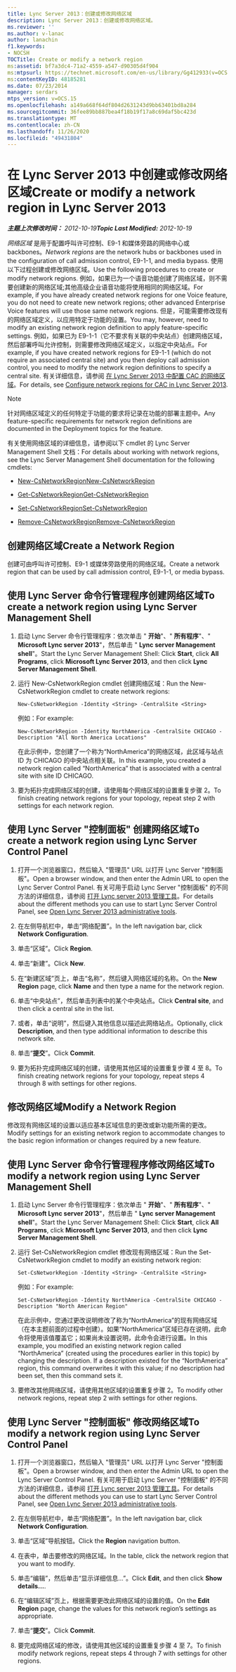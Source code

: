 ```yaml
---
title: Lync Server 2013：创建或修改网络区域
description: Lync Server 2013：创建或修改网络区域。
ms.reviewer: ''
ms.author: v-lanac
author: lanachin
f1.keywords:
- NOCSH
TOCTitle: Create or modify a network region
ms:assetid: bf7a3dc4-71a2-4559-a547-d90305d4f904
ms:mtpsurl: https://technet.microsoft.com/en-us/library/Gg412933(v=OCS.15)
ms:contentKeyID: 48185281
ms.date: 07/23/2014
manager: serdars
mtps_version: v=OCS.15
ms.openlocfilehash: a149a668f64df804d2631243d9bb63401bd8a284
ms.sourcegitcommit: 36fee89bb887bea4f18b19f17a8c69daf5bc423d
ms.translationtype: MT
ms.contentlocale: zh-CN
ms.lasthandoff: 11/26/2020
ms.locfileid: "49431804"
---
```

# <a name="create-or-modify-a-network-region-in-lync-server-2013"></a><span data-ttu-id="8a5c7-103">在 Lync Server 2013 中创建或修改网络区域</span><span class="sxs-lookup"><span data-stu-id="8a5c7-103">Create or modify a network region in Lync Server 2013</span></span>

<div data-xmlns="http://www.w3.org/1999/xhtml">

<div class="topic" data-xmlns="http://www.w3.org/1999/xhtml" data-msxsl="urn:schemas-microsoft-com:xslt" data-cs="https://msdn.microsoft.com/">

<div data-asp="https://msdn2.microsoft.com/asp">



</div>

<div id="mainSection">

<div id="mainBody"><span data-ttu-id="8a5c7-104">

<span> </span></span><span class="sxs-lookup"><span data-stu-id="8a5c7-104">

<span> </span></span></span>

<span data-ttu-id="8a5c7-105">_**主题上次修改时间：** 2012-10-19_</span><span class="sxs-lookup"><span data-stu-id="8a5c7-105">_**Topic Last Modified:** 2012-10-19_</span></span>

<span data-ttu-id="8a5c7-106">*网络区域* 是用于配置呼叫许可控制、E9-1 和媒体旁路的网络中心或 backbones。</span><span class="sxs-lookup"><span data-stu-id="8a5c7-106">*Network regions* are the network hubs or backbones used in the configuration of call admission control, E9-1-1, and media bypass.</span></span> <span data-ttu-id="8a5c7-107">使用以下过程创建或修改网络区域。</span><span class="sxs-lookup"><span data-stu-id="8a5c7-107">Use the following procedures to create or modify network regions.</span></span> <span data-ttu-id="8a5c7-108">例如，如果已为一个语音功能创建了网络区域，则不需要创建新的网络区域;其他高级企业语音功能将使用相同的网络区域。</span><span class="sxs-lookup"><span data-stu-id="8a5c7-108">For example, if you have already created network regions for one Voice feature, you do not need to create new network regions; other advanced Enterprise Voice features will use those same network regions.</span></span> <span data-ttu-id="8a5c7-109">但是，可能需要修改现有的网络区域定义，以应用特定于功能的设置。</span><span class="sxs-lookup"><span data-stu-id="8a5c7-109">You may, however, need to modify an existing network region definition to apply feature-specific settings.</span></span> <span data-ttu-id="8a5c7-110">例如，如果已为 E9-1-1（它不要求有关联的中央站点）创建网络区域，然后部署呼叫允许控制，则需要修改网络区域定义，以指定中央站点。</span><span class="sxs-lookup"><span data-stu-id="8a5c7-110">For example, if you have created network regions for E9-1-1 (which do not require an associated central site) and you then deploy call admission control, you need to modify the network region definitions to specify a central site.</span></span> <span data-ttu-id="8a5c7-111">有关详细信息，请参阅 [在 Lync Server 2013 中配置 CAC 的网络区域](lync-server-2013-configure-network-regions-for-cac.md)。</span><span class="sxs-lookup"><span data-stu-id="8a5c7-111">For details, see [Configure network regions for CAC in Lync Server 2013](lync-server-2013-configure-network-regions-for-cac.md).</span></span>

<div>


> [!NOTE]  
> <span data-ttu-id="8a5c7-112">针对网络区域定义的任何特定于功能的要求将记录在功能的部署主题中。</span><span class="sxs-lookup"><span data-stu-id="8a5c7-112">Any feature-specific requirements for network region definitions are documented in the Deployment topics for the feature.</span></span>



</div>

<span data-ttu-id="8a5c7-113">有关使用网络区域的详细信息，请参阅以下 cmdlet 的 Lync Server Management Shell 文档：</span><span class="sxs-lookup"><span data-stu-id="8a5c7-113">For details about working with network regions, see the Lync Server Management Shell documentation for the following cmdlets:</span></span>

  - [<span data-ttu-id="8a5c7-114">New-CsNetworkRegion</span><span class="sxs-lookup"><span data-stu-id="8a5c7-114">New-CsNetworkRegion</span></span>](https://docs.microsoft.com/powershell/module/skype/New-CsNetworkRegion)

  - [<span data-ttu-id="8a5c7-115">Get-CsNetworkRegion</span><span class="sxs-lookup"><span data-stu-id="8a5c7-115">Get-CsNetworkRegion</span></span>](https://docs.microsoft.com/powershell/module/skype/Get-CsNetworkRegionLink)

  - [<span data-ttu-id="8a5c7-116">Set-CsNetworkRegion</span><span class="sxs-lookup"><span data-stu-id="8a5c7-116">Set-CsNetworkRegion</span></span>](https://docs.microsoft.com/powershell/module/skype/Set-CsNetworkRegion)

  - [<span data-ttu-id="8a5c7-117">Remove-CsNetworkRegion</span><span class="sxs-lookup"><span data-stu-id="8a5c7-117">Remove-CsNetworkRegion</span></span>](https://docs.microsoft.com/powershell/module/skype/Remove-CsNetworkRegion)

<div>

## <a name="create-a-network-region"></a><span data-ttu-id="8a5c7-118">创建网络区域</span><span class="sxs-lookup"><span data-stu-id="8a5c7-118">Create a Network Region</span></span>

<span data-ttu-id="8a5c7-119">创建可由呼叫许可控制、E9-1 或媒体旁路使用的网络区域。</span><span class="sxs-lookup"><span data-stu-id="8a5c7-119">Create a network region that can be used by call admission control, E9-1-1, or media bypass.</span></span>

<div>

## <a name="to-create-a-network-region-using-lync-server-management-shell"></a><span data-ttu-id="8a5c7-120">使用 Lync Server 命令行管理程序创建网络区域</span><span class="sxs-lookup"><span data-stu-id="8a5c7-120">To create a network region using Lync Server Management Shell</span></span>

1.  <span data-ttu-id="8a5c7-121">启动 Lync Server 命令行管理程序：依次单击 " **开始**"、" **所有程序**"、" **Microsoft Lync server 2013**"，然后单击 " **Lync server Management shell**"。</span><span class="sxs-lookup"><span data-stu-id="8a5c7-121">Start the Lync Server Management Shell: Click **Start**, click **All Programs**, click **Microsoft Lync Server 2013**, and then click **Lync Server Management Shell**.</span></span>

2.  <span data-ttu-id="8a5c7-122">运行 New-CsNetworkRegion cmdlet 创建网络区域：</span><span class="sxs-lookup"><span data-stu-id="8a5c7-122">Run the New-CsNetworkRegion cmdlet to create network regions:</span></span>
    
        New-CsNetworkRegion -Identity <String> -CentralSite <String>
    
    <span data-ttu-id="8a5c7-123">例如：</span><span class="sxs-lookup"><span data-stu-id="8a5c7-123">For example:</span></span>
    
        New-CsNetworkRegion -Identity NorthAmerica -CentralSite CHICAGO -Description "All North America Locations"
    
    <span data-ttu-id="8a5c7-124">在此示例中，您创建了一个称为“NorthAmerica”的网络区域，此区域与站点 ID 为 CHICAGO 的中央站点相关联。</span><span class="sxs-lookup"><span data-stu-id="8a5c7-124">In this example, you created a network region called “NorthAmerica” that is associated with a central site with site ID CHICAGO.</span></span>

3.  <span data-ttu-id="8a5c7-125">要为拓扑完成网络区域的创建，请使用每个网络区域的设置重复步骤 2。</span><span class="sxs-lookup"><span data-stu-id="8a5c7-125">To finish creating network regions for your topology, repeat step 2 with settings for each network region.</span></span>

</div>

<div>

## <a name="to-create-a-network-region-using-lync-server-control-panel"></a><span data-ttu-id="8a5c7-126">使用 Lync Server "控制面板" 创建网络区域</span><span class="sxs-lookup"><span data-stu-id="8a5c7-126">To create a network region using Lync Server Control Panel</span></span>

1.  <span data-ttu-id="8a5c7-127">打开一个浏览器窗口，然后输入 "管理员" URL 以打开 Lync Server "控制面板"。</span><span class="sxs-lookup"><span data-stu-id="8a5c7-127">Open a browser window, and then enter the Admin URL to open the Lync Server Control Panel.</span></span> <span data-ttu-id="8a5c7-128">有关可用于启动 Lync Server "控制面板" 的不同方法的详细信息，请参阅 [打开 Lync server 2013 管理工具](lync-server-2013-open-lync-server-administrative-tools.md)。</span><span class="sxs-lookup"><span data-stu-id="8a5c7-128">For details about the different methods you can use to start Lync Server Control Panel, see [Open Lync Server 2013 administrative tools](lync-server-2013-open-lync-server-administrative-tools.md).</span></span>

2.  <span data-ttu-id="8a5c7-129">在左侧导航栏中，单击“网络配置”。</span><span class="sxs-lookup"><span data-stu-id="8a5c7-129">In the left navigation bar, click **Network Configuration**.</span></span>

3.  <span data-ttu-id="8a5c7-130">单击“区域”。</span><span class="sxs-lookup"><span data-stu-id="8a5c7-130">Click **Region**.</span></span>

4.  <span data-ttu-id="8a5c7-131">单击“新建”。</span><span class="sxs-lookup"><span data-stu-id="8a5c7-131">Click **New**.</span></span>

5.  <span data-ttu-id="8a5c7-132">在“新建区域”页上，单击“名称”，然后键入网络区域的名称。</span><span class="sxs-lookup"><span data-stu-id="8a5c7-132">On the **New Region** page, click **Name** and then type a name for the network region.</span></span>

6.  <span data-ttu-id="8a5c7-133">单击“中央站点”，然后单击列表中的某个中央站点。</span><span class="sxs-lookup"><span data-stu-id="8a5c7-133">Click **Central site**, and then click a central site in the list.</span></span>

7.  <span data-ttu-id="8a5c7-134">或者，单击“说明”，然后键入其他信息以描述此网络站点。</span><span class="sxs-lookup"><span data-stu-id="8a5c7-134">Optionally, click **Description**, and then type additional information to describe this network site.</span></span>

8.  <span data-ttu-id="8a5c7-135">单击“**提交**”。</span><span class="sxs-lookup"><span data-stu-id="8a5c7-135">Click **Commit**.</span></span>

9.  <span data-ttu-id="8a5c7-136">要为拓扑完成网络区域的创建，请使用其他区域的设置重复步骤 4 至 8。</span><span class="sxs-lookup"><span data-stu-id="8a5c7-136">To finish creating network regions for your topology, repeat steps 4 through 8 with settings for other regions.</span></span>

</div>

</div>

<div>

## <a name="modify-a-network-region"></a><span data-ttu-id="8a5c7-137">修改网络区域</span><span class="sxs-lookup"><span data-stu-id="8a5c7-137">Modify a Network Region</span></span>

<span data-ttu-id="8a5c7-138">修改现有网络区域的设置以适应基本区域信息的更改或新功能所需的更改。</span><span class="sxs-lookup"><span data-stu-id="8a5c7-138">Modify settings for an existing network region to accommodate changes to the basic region information or changes required by a new feature.</span></span>

<div>

## <a name="to-modify-a-network-region-using-lync-server-management-shell"></a><span data-ttu-id="8a5c7-139">使用 Lync Server 命令行管理程序修改网络区域</span><span class="sxs-lookup"><span data-stu-id="8a5c7-139">To modify a network region using Lync Server Management Shell</span></span>

1.  <span data-ttu-id="8a5c7-140">启动 Lync Server 命令行管理程序：依次单击 " **开始**"、" **所有程序**"、" **Microsoft Lync server 2013**"，然后单击 " **Lync server Management shell**"。</span><span class="sxs-lookup"><span data-stu-id="8a5c7-140">Start the Lync Server Management Shell: Click **Start**, click **All Programs**, click **Microsoft Lync Server 2013**, and then click **Lync Server Management Shell**.</span></span>

2.  <span data-ttu-id="8a5c7-141">运行 Set-CsNetworkRegion cmdlet 修改现有网络区域：</span><span class="sxs-lookup"><span data-stu-id="8a5c7-141">Run the Set-CsNetworkRegion cmdlet to modify an existing network region:</span></span>
    
        Set-CsNetworkRegion -Identity <String> -CentralSite <String>
    
    <span data-ttu-id="8a5c7-142">例如：</span><span class="sxs-lookup"><span data-stu-id="8a5c7-142">For example:</span></span>
    
        Set-CsNetworkRegion -Identity NorthAmerica -CentralSite CHICAGO -Description "North American Region"
    
    <span data-ttu-id="8a5c7-p103">在此示例中，您通过更改说明修改了称为“NorthAmerica”的现有网络区域（在本主题前面的过程中创建）。如果“NorthAmerica”区域已存在说明，此命令将使用该值覆盖它；如果尚未设置说明，此命令会进行设置。</span><span class="sxs-lookup"><span data-stu-id="8a5c7-p103">In this example, you modified an existing network region called “NorthAmerica” (created using the procedures earlier in this topic) by changing the description. If a description existed for the “NorthAmerica” region, this command overwrites it with this value; if no description had been set, then this command sets it.</span></span>

3.  <span data-ttu-id="8a5c7-145">要修改其他网络区域，请使用其他区域的设置重复步骤 2。</span><span class="sxs-lookup"><span data-stu-id="8a5c7-145">To modify other network regions, repeat step 2 with settings for other regions.</span></span>

</div>

<div>

## <a name="to-modify-a-network-region-using-lync-server-control-panel"></a><span data-ttu-id="8a5c7-146">使用 Lync Server "控制面板" 修改网络区域</span><span class="sxs-lookup"><span data-stu-id="8a5c7-146">To modify a network region using Lync Server Control Panel</span></span>

1.  <span data-ttu-id="8a5c7-147">打开一个浏览器窗口，然后输入 "管理员" URL 以打开 Lync Server "控制面板"。</span><span class="sxs-lookup"><span data-stu-id="8a5c7-147">Open a browser window, and then enter the Admin URL to open the Lync Server Control Panel.</span></span> <span data-ttu-id="8a5c7-148">有关可用于启动 Lync Server "控制面板" 的不同方法的详细信息，请参阅 [打开 Lync server 2013 管理工具](lync-server-2013-open-lync-server-administrative-tools.md)。</span><span class="sxs-lookup"><span data-stu-id="8a5c7-148">For details about the different methods you can use to start Lync Server Control Panel, see [Open Lync Server 2013 administrative tools](lync-server-2013-open-lync-server-administrative-tools.md).</span></span>

2.  <span data-ttu-id="8a5c7-149">在左侧导航栏中，单击“网络配置”。</span><span class="sxs-lookup"><span data-stu-id="8a5c7-149">In the left navigation bar, click **Network Configuration**.</span></span>

3.  <span data-ttu-id="8a5c7-150">单击“区域”导航按钮。</span><span class="sxs-lookup"><span data-stu-id="8a5c7-150">Click the **Region** navigation button.</span></span>

4.  <span data-ttu-id="8a5c7-151">在表中，单击要修改的网络区域。</span><span class="sxs-lookup"><span data-stu-id="8a5c7-151">In the table, click the network region that you want to modify.</span></span>

5.  <span data-ttu-id="8a5c7-152">单击“编辑”，然后单击“显示详细信息...”。</span><span class="sxs-lookup"><span data-stu-id="8a5c7-152">Click **Edit**, and then click **Show details…**.</span></span>

6.  <span data-ttu-id="8a5c7-153">在“编辑区域”页上，根据需要更改此网络区域的设置的值。</span><span class="sxs-lookup"><span data-stu-id="8a5c7-153">On the **Edit Region** page, change the values for this network region’s settings as appropriate.</span></span>

7.  <span data-ttu-id="8a5c7-154">单击“**提交**”。</span><span class="sxs-lookup"><span data-stu-id="8a5c7-154">Click **Commit**.</span></span>

8.  <span data-ttu-id="8a5c7-155">要完成网络区域的修改，请使用其他区域的设置重复步骤 4 至 7。</span><span class="sxs-lookup"><span data-stu-id="8a5c7-155">To finish modify network regions, repeat steps 4 through 7 with settings for other regions.</span></span>

<span data-ttu-id="8a5c7-156"></div>

</div>

</div>

<span> </span>

</div>

</div>

</span><span class="sxs-lookup"><span data-stu-id="8a5c7-156"></div>

</div>

</div>

<span> </span>

</div>

</div>

</span></span></div>

